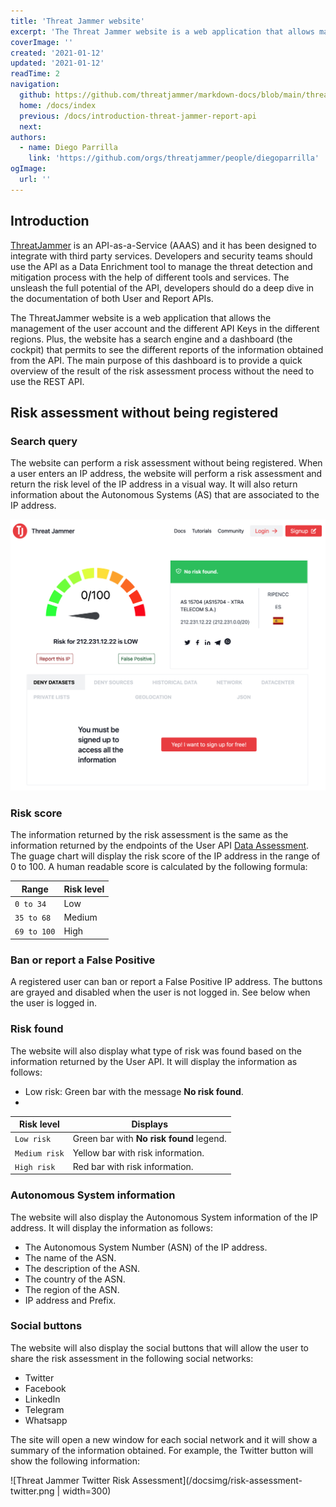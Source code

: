 ```yaml
---
title: 'Threat Jammer website'
excerpt: 'The Threat Jammer website is a web application that allows manage basic features of the service.'
coverImage: ''
created: '2021-01-12'
updated: '2021-01-12'
readTime: 2
navigation:
  github: https://github.com/threatjammer/markdown-docs/blob/main/threat-jammer-site.md
  home: /docs/index
  previous: /docs/introduction-threat-jammer-report-api
  next:
authors:
  - name: Diego Parrilla
    link: 'https://github.com/orgs/threatjammer/people/diegoparrilla'
ogImage:
  url: ''
---
```


## Introduction

[ThreatJammer](https://threatjammer.com/) is an API-as-a-Service (AAAS) and it has been designed to integrate with third party services. Developers and security teams should use the API as a Data Enrichment tool to manage the threat detection and mitigation process with the help of different tools and services. The unsleash the full potential of the API, developers should do a deep dive in the documentation of both User and Report APIs.

The ThreatJammer website is a web application that allows the management of the user account and the different API Keys in the different regions. Plus, the website has a search engine and a dashboard (the cockpit) that permits to see the different reports of the information obtained from the API. The main purpose of this dashboard is to provide a quick overview of the result of the risk assessment process without the need to use the REST API. 

## Risk assessment without being registered

### Search query 
The website can perform a risk assessment without being registered. When a user enters an IP address, the website will perform a risk assessment and return the risk level of the IP address in a visual way. It will also return information about the Autonomous Systems (AS) that are associated to the IP address.

![Threat Jammer Anonymous Risk Assessment](/docsimg/risk-assessment-anonymous.png)

### Risk score
The information returned by the risk assessment is the same as the information returned by the endpoints of the User API [Data Assessment](https://paris.api.threatjammer.com/docs#/Data%20assesment). The guage chart will display the risk score of the IP address in the range of 0 to 100. A human readable score is calculated by the following formula: 

| Range | Risk level |
|-------|------------|
| `0 to 34` | Low|
| `35 to 68` | Medium |
| `69 to 100` | High |

### Ban or report a False Positive
A registered user can ban or report a False Positive IP address. The buttons are grayed and disabled when the user is not logged in. See below when the user is logged in.

### Risk found
The website will also display what type of risk was found based on the information returned by the User API. It will display the information as follows:
- Low risk: Green bar with the message **No risk found**.
- 

| Risk level | Displays |
|-------|------------|
| `Low risk` | Green bar with **No risk found** legend.|
| `Medium risk` | Yellow bar with risk information. |
| `High risk` | Red bar with risk information. |

### Autonomous System information
The website will also display the Autonomous System information of the IP address. It will display the information as follows:
- The Autonomous System Number (ASN) of the IP address.
- The name of the ASN.
- The description of the ASN.
- The country of the ASN.
- The region of the ASN.
- IP address and Prefix.

### Social buttons
The website will also display the social buttons that will allow the user to share the risk assessment in the following social networks:
- Twitter
- Facebook
- LinkedIn
- Telegram
- Whatsapp

The site will open a new window for each social network and it will show a summary of the information obtained. For example, the Twitter button will show the following information:

![Threat Jammer Twitter Risk Assessment](/docsimg/risk-assessment-twitter.png | width=300)
